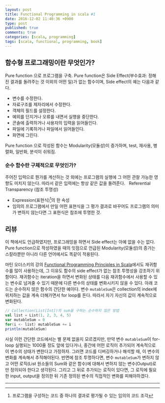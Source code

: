 ```yaml
---
layout: post
title: Functional Programming in scala #1
date: 2016-12-02 11:40:36 +0900
type: post
published: true
comments: true
categories: [scala, programming]
tags: [scala, functional, programming, book]
---
```


## 함수형 프로그래밍이란 무엇인가?
Pure function 으로 프로그램을 구축. 
Pure function은 Side Effect(부수효과: 정해진 결과를 돌려주는 것 이외의 어떤 일)가 없는 함수이며,
Side effect의 예는 다음과 같다.
- 변수를 수정한다.
- 자료구조를 제자리에서 수정한다.
- 객체의 필드를 설정한다.
- 예외를 던지거나 오류를 내면서 실행을 중단한다.
- 콘솔에 출력하거나 사용자의 입력을 읽어들인다.
- 파일에 기록하거나 파일에서 읽어들인다.
- 화면에 그린다.
 

Pure function 으로 작성된 함수는 Modularity(모듈성)이 증가하며, test, 재사용, 병렬화, 일반화, 분석이 쉬워짐.


### 순수 함수란 구체적으로 무엇인가?
주어진 입력으로 뭔가를 계산하는 것 외에는 프로그램의 실행에 그 어떤 관찰 가능한 영향도 미치지 않는다.
따라서 같은 입력에는 항상 같은 값을 돌려준다.
 
Referential Transparency (참조 투명성)
- Expression(표현식)[^1]의 한 속성
- 임의의 프로그램에서 만일 어떤 표현식을 그 평가 결과로 바꾸어도 프로그램의 의미가 변하지 않는다면 그 표현식은 참조에 투명한 것.
 

## 리뷰
이 책에서도 언급하였지만, 프로그래밍을 하면서 Side effect는 아예 없을 수는 없다. 
Pure function으로 작성하였을 때의 잇점으로 언급된 Modularity(모듈성)의 증가는 스칼라뿐만 아니라 다른 언어에서도 똑같이 적용된다.

마틴 오더스키의 강의 [Functional Programming Principles in Scala](https://www.coursera.org/learn/progfun1/home/welcome)에서도 
재귀함수를 많이 사용하는데, 그 이유도 함수의 side effect가 없는 참조 투명성을 강조하기 위함이다.
재귀함수는 iteration을 하면서 변화된 상태를 다음 재귀함수에서 사용할 수 있는 변수로 넘겨줄 수 있기 때문에 다른 변수의 상태를 변화시키지 않을 수 있다. 
아래 코드는 순수하지 않은 함수의 간단한 예이다. 
변수 `mutableSum`은 collection의 index에 위치하는 값을 계속 더해가면서 for loop를 돈다. 
따라서 자기 자신의 값이 계속적으로 변화된다.   
```scala
// Collection(List[Int])의 sum을 구하는 순수하지 않은 방법
val list = List(1, 2, 3, 4, 5)
var mutableSum = 0
for(i <- list) mutableSum += i
println(mutableSum)
```  
사실 이런 간단한 코드에서는 별 문제 없을지 모르겠지만, 
만약 변수 `mutableSum`이 for-loop 실행되는 1000줄 정도 앞에 있다거나, 
중간에 어떤 로직이 추가되어 계속적으로 이 변수의 상태가 변한다고 가정하자. 
그러면 코드를 디버깅하거나 해석할 때, 이 변수의 변화를 계속해서 추적해야된다.
반면에 참조 투명하다면, 변수 `mutableSum`가 변하지 않고 어떤 로직(List 원소들의 Sum와 같은 함수)에 대해서 변하지 않는 변수(Output)로만 정의되야 한다고 생각된다.
그리고 그 뒤로 추가되는 로직이 있다면, 그 로직에 필요한 input, output을 정의한 뒤 기존 정의된 변수의 직접적인 변화를 피해야하겠다.

---  
[^1]: 프로그램을 구성하는 코드 중 하나의 결과로 평가될 수 있는 임의의 코드 조각
